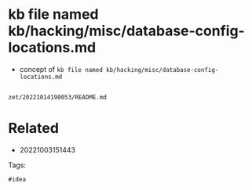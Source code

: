 # kb file named kb/hacking/misc/database-config-locations.md

- concept of `kb file named kb/hacking/misc/database-config-locations.md`

```
```

` zet/20221014190053/README.md `

# Related

- 20221003151443

Tags:

    #idea
